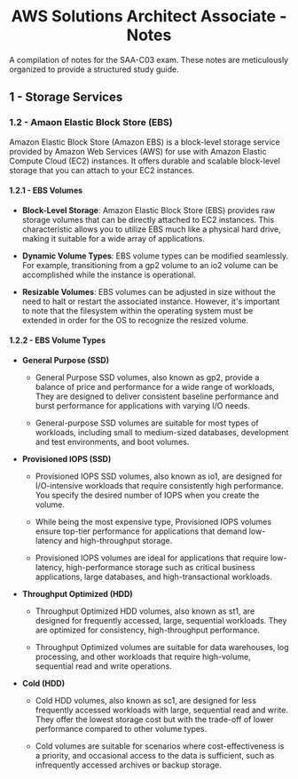 <h1 align="center">
  AWS Solutions Architect Associate - Notes
</h1>

A compilation of notes for the SAA-C03 exam. These notes are meticulously organized to provide a structured study guide.

## 1 - Storage Services

### 1.2 - Amaon Elastic Block Store (EBS)

Amazon Elastic Block Store (Amazon EBS) is a block-level storage service provided by Amazon Web Services (AWS) for use with Amazon Elastic 
Compute Cloud (EC2) instances. It offers durable and scalable block-level storage that you can attach to your EC2 instances.

#### 1.2.1 - EBS Volumes

 - **Block-Level Storage**: Amazon Elastic Block Store (EBS) provides raw storage volumes that can be directly attached to EC2 instances. This
   characteristic allows you to utilize EBS much like a physical hard drive, making it suitable for a wide array of applications.

- **Dynamic Volume Types**: EBS volume types can be modified seamlessly. For example, transitioning from a gp2 volume to an io2 volume can
  be accomplished while the instance is operational.

- **Resizable Volumes**: EBS volumes can be adjusted in size without the need to halt or restart the associated instance. However, it's
  important to note that the filesystem within the operating system must be extended in order for the OS to recognize the resized volume.

#### 1.2.2 - EBS Volume Types

 -  **General Purpose (SSD)**
   
      - General Purpose SSD volumes, also known as gp2, provide a balance of price and performance for a wide range of workloads, They are designed to deliver consistent baseline
      performance and burst performance for applications with varying I/O needs.
  
    - General-purpose SSD volumes are suitable for most types of workloads, including small to medium-sized databases, development and test environments, and boot volumes.

  -  **Provisioned IOPS (SSD)**
   
      - Provisioned IOPS SSD volumes, also known as io1, are designed for I/O-intensive workloads that require consistently high performance. You specify the desired number
        of IOPS when you create the volume.
  
      - While being the most expensive type, Provisioned IOPS volumes ensure top-tier performance for applications that demand low-latency and high-throughput storage. 
   
      - Provisioned IOPS volumes are ideal for applications that require low-latency, high-performance storage such as critical business applications, large databases,
        and high-transactional workloads.

  -  **Throughput Optimized (HDD)**
   
      - Throughput Optimized HDD volumes, also known as st1, are designed for frequently accessed, large, sequential workloads. They are optimized for consistency,
        high-throughput performance.
  
      - Throughput Optimized volumes are suitable for data warehouses, log processing, and other workloads that require high-volume, sequential read and write operations.

  -  **Cold (HDD)**
   
      - Cold HDD volumes, also known as sc1, are designed for less frequently accessed workloads with large, sequential read and write. They offer the lowest storage cost but with
        the trade-off of lower performance compared to other volume types.
  
      - Cold volumes are suitable for scenarios where cost-effectiveness is a priority, and occasional access to the data is sufficient, such as infrequently accessed archives or
        backup storage.

  
  
